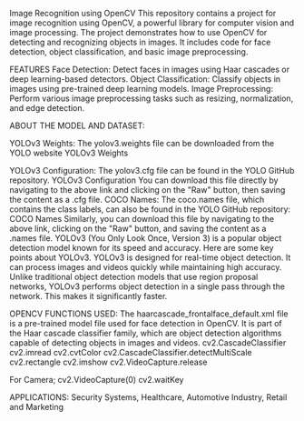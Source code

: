 Image Recognition using OpenCV This repository contains a project for image recognition using OpenCV, a powerful library for computer vision and image processing.
The project demonstrates how to use OpenCV for detecting and recognizing objects in images. It includes code for face detection, object classification, and basic image preprocessing.

FEATURES 
Face Detection: Detect faces in images using Haar cascades or deep learning-based detectors.
Object Classification: Classify objects in images using pre-trained deep learning models.
Image Preprocessing: Perform various image preprocessing tasks such as resizing, normalization, and edge detection.

ABOUT THE MODEL AND DATASET:

YOLOv3 Weights: The yolov3.weights file can be downloaded from the YOLO website YOLOv3 Weights

YOLOv3 Configuration: The yolov3.cfg file can be found in the YOLO GitHub repository.
YOLOv3 Configuration You can download this file directly by navigating to the above link and clicking on the "Raw" button, then saving the content as a .cfg file.
COCO Names: The coco.names file, which contains the class labels, can also be found in the YOLO GitHub repository: COCO Names Similarly, you can download this file by navigating to the above link, clicking on the "Raw" button, and saving the content as a .names file.
YOLOv3 (You Only Look Once, Version 3) is a popular object detection model known for its speed and accuracy. Here are some key points about YOLOv3. YOLOv3 is designed for real-time object detection. It can process images and videos quickly while maintaining high accuracy. Unlike traditional object detection models that use region proposal networks, YOLOv3 performs object detection in a single pass through the network. This makes it significantly faster.

OPENCV FUNCTIONS USED: The haarcascade_frontalface_default.xml file is a pre-trained model file used for face detection in OpenCV. It is part of the Haar cascade classifier family, which are object detection algorithms capable of detecting objects in images and videos.
cv2.CascadeClassifier
cv2.imread 
cv2.cvtColor
cv2.CascadeClassifier.detectMultiScale
cv2.rectangle 
cv2.imshow
cv2.VideoCapture.release

For Camera;
cv2.VideoCapture(0)
cv2.waitKey

APPLICATIONS: Security Systems, Healthcare, Automotive Industry, Retail and Marketing
